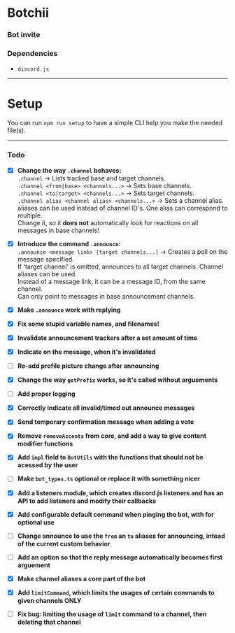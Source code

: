 # Botchii

### Bot invite

### Dependencies
* `discord.js`

---

# Setup

You can run `npm run setup` to have a simple CLI help you make the needed file(s).

---

### Todo

- [x] **Change the way `.channel` behaves:**\
  `.channel` -> Lists tracked base and target channels.\
  `.channel <from|base> <channels...>` -> Sets base channels.\
  `.channel <to|target> <channels...>` -> Sets target channels.\
  `.channel alias <channel alias> <channels...>` -> Sets a channel alias.\
  aliases can be used instead of channel ID's. One alias can correspond to multiple.\
  Change it, so it **does not** automatically look for reactions on all messages in base channels!

- [x] **Introduce the command `.announce`:**\
  `.announce <message link> [target channels...]` -> Creates a poll on the message specified.\
  If 'target channel' is omitted, announces to all target channels. Channel aliases can be used.\
  Instead of a message link, it can be a message ID, from the same channel.\
  Can only point to messages in base announcement channels.

- [x] **Make `.announce` work with replying**

- [x] **Fix some stupid variable names, and filenames!**

- [x] **Invalidate announcement trackers after a set amount of time**
- [x] **Indicate on the message, when it's invalidated**
- [ ] **Re-add profile picture change after announcing**
- [x] **Change the way `getPrefix` works, so it's called without arguements**
- [ ] **Add proper logging**
- [x] **Correctly indicate all invalid/timed out announce messages**
- [x] **Send temporary confirmation message when adding a vote**
- [x] **Remove `removeAccents` from core, and add a way to give content modifier functions**
- [x] **Add `impl` field to `BotUtils` with the functions that should not be acessed by the user**
- [ ] **Make `bot_types.ts` optional or replace it with something nicer**
- [x] **Add a listeners module, which creates discord.js listeners and has an API to add listeners and modify their callbacks**
- [x] **Add configurable default command when pinging the bot, with for optional use**
- [ ] **Change announce to use the `from` an `to` aliases for announcing, intead of the current custom behavior**
- [ ] **Add an option so that the reply message automatically becomes first arguement**
- [x] **Make channel aliases a core part of the bot**
- [x] **Add `limitCommand`, which limits the usages of certain commands to given channels ONLY**
- [ ] **Fix bug: limiting the usage of `limit` command to a channel, then deleting that channel**

